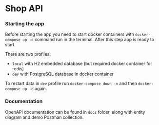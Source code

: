 # Shop API

### Starting the app

Before starting the app you need to start docker containers with `docker-compose up -d` command run in the terminal.
After this step app is ready to start.

There are two profiles:

- `local` with H2 embedded database (but required docker container for redis)
- `dev` with PostgreSQL database in docker container

To restart data in `dev` profile run `docker-compose down -v` and then `docker-compose up -d` again.

### Documentation

OpenAPI documentation can be found in `docs` folder, along with entity diagram and demo Postman collection.
